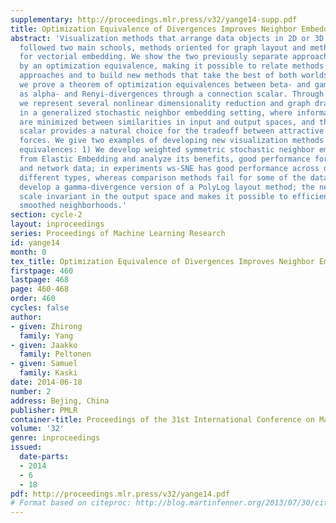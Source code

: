 ```yaml
---
supplementary: http://proceedings.mlr.press/v32/yange14-supp.pdf
title: Optimization Equivalence of Divergences Improves Neighbor Embedding
abstract: 'Visualization methods that arrange data objects in 2D or 3D layouts have
  followed two main schools, methods oriented for graph layout and methods oriented
  for vectorial embedding. We show the two previously separate approaches are tied
  by an optimization equivalence, making it possible to relate methods from the two
  approaches and to build new methods that take the best of both worlds.  In detail,
  we prove a theorem of optimization equivalences between beta- and gamma-, as well
  as alpha- and Renyi-divergences through a connection scalar. Through the equivalences
  we represent several nonlinear dimensionality reduction and graph drawing methods
  in a generalized stochastic neighbor embedding setting, where information divergences
  are minimized between similarities in input and output spaces, and the optimal connection
  scalar provides a natural choice for the tradeoff between attractive and repulsive
  forces. We give two examples of developing new visualization methods through the
  equivalences: 1) We develop weighted symmetric stochastic neighbor embedding (ws-SNE)
  from Elastic Embedding and analyze its benefits, good performance for both vectorial
  and network data; in experiments ws-SNE has good performance across data sets of
  different types, whereas comparison methods fail for some of the data sets; 2) we
  develop a gamma-divergence version of a PolyLog layout method; the new method is
  scale invariant in the output space and makes it possible to efficiently use large-scale
  smoothed neighborhoods.'
section: cycle-2
layout: inproceedings
series: Proceedings of Machine Learning Research
id: yange14
month: 0
tex_title: Optimization Equivalence of Divergences Improves Neighbor Embedding
firstpage: 460
lastpage: 468
page: 460-468
order: 460
cycles: false
author:
- given: Zhirong
  family: Yang
- given: Jaakko
  family: Peltonen
- given: Samuel
  family: Kaski
date: 2014-06-18
number: 2
address: Bejing, China
publisher: PMLR
container-title: Proceedings of the 31st International Conference on Machine Learning
volume: '32'
genre: inproceedings
issued:
  date-parts:
  - 2014
  - 6
  - 18
pdf: http://proceedings.mlr.press/v32/yange14.pdf
# Format based on citeproc: http://blog.martinfenner.org/2013/07/30/citeproc-yaml-for-bibliographies/
---
```

